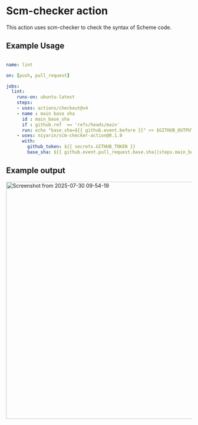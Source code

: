 # Scm-checker action

This action uses scm-checker to check the syntax of Scheme code.


## Example Usage
```yaml

name: lint

on: [push, pull_request]

jobs:
  lint:
    runs-on: ubuntu-latest
    steps:
    - uses: actions/checkout@v4
    - name : main base sha
      id : main_base_sha
      if : github.ref  == 'refs/heads/main'
      run: echo "base_sha=${{ github.event.before }}" >> $GITHUB_OUTPUT
    - uses: niyarin/scm-checker-action@0.1.0
      with:
        github_token: ${{ secrets.GITHUB_TOKEN }}
        base_sha: ${{ github.event.pull_request.base.sha||steps.main_base_sha.outputs.base_sha }}
```


## Example output

<img width="1507" height="641" alt="Screenshot from 2025-07-30 09-54-19" src="https://github.com/user-attachments/assets/665eac24-7bd3-476a-a6b9-b6be365e1297" />
